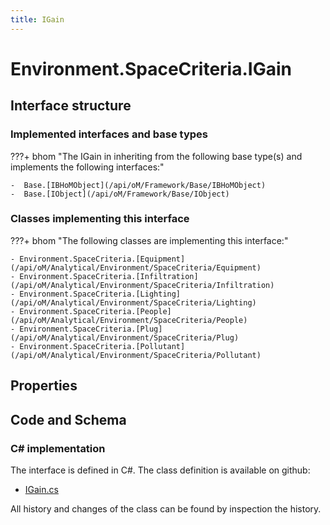 ```yaml
---
title: IGain
---
```


# Environment.SpaceCriteria.IGain



## Interface structure

### Implemented interfaces and base types

???+ bhom "The IGain in inheriting from the following base type(s) and implements the following interfaces:"

    -  Base.[IBHoMObject](/api/oM/Framework/Base/IBHoMObject)
    -  Base.[IObject](/api/oM/Framework/Base/IObject)


### Classes implementing this interface

???+ bhom "The following classes are implementing this interface:"

    - Environment.SpaceCriteria.[Equipment](/api/oM/Analytical/Environment/SpaceCriteria/Equipment)
    - Environment.SpaceCriteria.[Infiltration](/api/oM/Analytical/Environment/SpaceCriteria/Infiltration)
    - Environment.SpaceCriteria.[Lighting](/api/oM/Analytical/Environment/SpaceCriteria/Lighting)
    - Environment.SpaceCriteria.[People](/api/oM/Analytical/Environment/SpaceCriteria/People)
    - Environment.SpaceCriteria.[Plug](/api/oM/Analytical/Environment/SpaceCriteria/Plug)
    - Environment.SpaceCriteria.[Pollutant](/api/oM/Analytical/Environment/SpaceCriteria/Pollutant)


## Properties

## Code and Schema

### C# implementation

The interface is defined in C#. The class definition is available on github:

- [IGain.cs](https://github.com/BHoM/BHoM/blob/develop/Environment_oM/SpaceCriteria\IGain.cs)

All history and changes of the class can be found by inspection the history.
